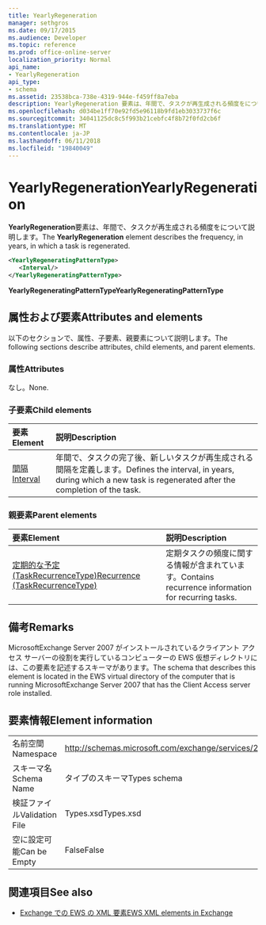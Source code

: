 ```yaml
---
title: YearlyRegeneration
manager: sethgros
ms.date: 09/17/2015
ms.audience: Developer
ms.topic: reference
ms.prod: office-online-server
localization_priority: Normal
api_name:
- YearlyRegeneration
api_type:
- schema
ms.assetid: 23538bca-738e-4319-944e-f459ff8a7eba
description: YearlyRegeneration 要素は、年間で、タスクが再生成される頻度をについて説明します。
ms.openlocfilehash: d034be1ff70e92fd5e96118b9fd1eb3033737f6c
ms.sourcegitcommit: 34041125dc8c5f993b21cebfc4f8b72f0fd2cb6f
ms.translationtype: MT
ms.contentlocale: ja-JP
ms.lasthandoff: 06/11/2018
ms.locfileid: "19840049"
---
```

# <a name="yearlyregeneration"></a><span data-ttu-id="083dc-103">YearlyRegeneration</span><span class="sxs-lookup"><span data-stu-id="083dc-103">YearlyRegeneration</span></span>

<span data-ttu-id="083dc-104">**YearlyRegeneration**要素は、年間で、タスクが再生成される頻度をについて説明します。</span><span class="sxs-lookup"><span data-stu-id="083dc-104">The **YearlyRegeneration** element describes the frequency, in years, in which a task is regenerated.</span></span> 
  
```xml
<YearlyRegeneratingPatternType>
   <Interval/>
</YearlyRegeneratingPatternType>
```

<span data-ttu-id="083dc-105">**YearlyRegeneratingPatternType**</span><span class="sxs-lookup"><span data-stu-id="083dc-105">**YearlyRegeneratingPatternType**</span></span>

## <a name="attributes-and-elements"></a><span data-ttu-id="083dc-106">属性および要素</span><span class="sxs-lookup"><span data-stu-id="083dc-106">Attributes and elements</span></span>

<span data-ttu-id="083dc-107">以下のセクションで、属性、子要素、親要素について説明します。</span><span class="sxs-lookup"><span data-stu-id="083dc-107">The following sections describe attributes, child elements, and parent elements.</span></span>
  
### <a name="attributes"></a><span data-ttu-id="083dc-108">属性</span><span class="sxs-lookup"><span data-stu-id="083dc-108">Attributes</span></span>

<span data-ttu-id="083dc-109">なし。</span><span class="sxs-lookup"><span data-stu-id="083dc-109">None.</span></span>
  
### <a name="child-elements"></a><span data-ttu-id="083dc-110">子要素</span><span class="sxs-lookup"><span data-stu-id="083dc-110">Child elements</span></span>

|<span data-ttu-id="083dc-111">**要素**</span><span class="sxs-lookup"><span data-stu-id="083dc-111">**Element**</span></span>|<span data-ttu-id="083dc-112">**説明**</span><span class="sxs-lookup"><span data-stu-id="083dc-112">**Description**</span></span>|
|:-----|:-----|
|[<span data-ttu-id="083dc-113">間隔</span><span class="sxs-lookup"><span data-stu-id="083dc-113">Interval</span></span>](interval.md) <br/> |<span data-ttu-id="083dc-114">年間で、タスクの完了後、新しいタスクが再生成される間隔を定義します。</span><span class="sxs-lookup"><span data-stu-id="083dc-114">Defines the interval, in years, during which a new task is regenerated after the completion of the task.</span></span>  <br/> |
   
### <a name="parent-elements"></a><span data-ttu-id="083dc-115">親要素</span><span class="sxs-lookup"><span data-stu-id="083dc-115">Parent elements</span></span>

|<span data-ttu-id="083dc-116">**要素**</span><span class="sxs-lookup"><span data-stu-id="083dc-116">**Element**</span></span>|<span data-ttu-id="083dc-117">**説明**</span><span class="sxs-lookup"><span data-stu-id="083dc-117">**Description**</span></span>|
|:-----|:-----|
|[<span data-ttu-id="083dc-118">定期的な予定 (TaskRecurrenceType)</span><span class="sxs-lookup"><span data-stu-id="083dc-118">Recurrence (TaskRecurrenceType)</span></span>](recurrence-taskrecurrencetype.md) <br/> |<span data-ttu-id="083dc-119">定期タスクの頻度に関する情報が含まれています。</span><span class="sxs-lookup"><span data-stu-id="083dc-119">Contains recurrence information for recurring tasks.</span></span>  <br/> |
   
## <a name="remarks"></a><span data-ttu-id="083dc-120">備考</span><span class="sxs-lookup"><span data-stu-id="083dc-120">Remarks</span></span>

<span data-ttu-id="083dc-121">MicrosoftExchange Server 2007 がインストールされているクライアント アクセス サーバーの役割を実行しているコンピューターの EWS 仮想ディレクトリには、この要素を記述するスキーマがあります。</span><span class="sxs-lookup"><span data-stu-id="083dc-121">The schema that describes this element is located in the EWS virtual directory of the computer that is running MicrosoftExchange Server 2007 that has the Client Access server role installed.</span></span> 
  
## <a name="element-information"></a><span data-ttu-id="083dc-122">要素情報</span><span class="sxs-lookup"><span data-stu-id="083dc-122">Element information</span></span>

|||
|:-----|:-----|
|<span data-ttu-id="083dc-123">名前空間</span><span class="sxs-lookup"><span data-stu-id="083dc-123">Namespace</span></span>  <br/> |http://schemas.microsoft.com/exchange/services/2006/types  <br/> |
|<span data-ttu-id="083dc-124">スキーマ名</span><span class="sxs-lookup"><span data-stu-id="083dc-124">Schema Name</span></span>  <br/> |<span data-ttu-id="083dc-125">タイプのスキーマ</span><span class="sxs-lookup"><span data-stu-id="083dc-125">Types schema</span></span>  <br/> |
|<span data-ttu-id="083dc-126">検証ファイル</span><span class="sxs-lookup"><span data-stu-id="083dc-126">Validation File</span></span>  <br/> |<span data-ttu-id="083dc-127">Types.xsd</span><span class="sxs-lookup"><span data-stu-id="083dc-127">Types.xsd</span></span>  <br/> |
|<span data-ttu-id="083dc-128">空に設定可能</span><span class="sxs-lookup"><span data-stu-id="083dc-128">Can be Empty</span></span>  <br/> |<span data-ttu-id="083dc-129">False</span><span class="sxs-lookup"><span data-stu-id="083dc-129">False</span></span>  <br/> |
   
## <a name="see-also"></a><span data-ttu-id="083dc-130">関連項目</span><span class="sxs-lookup"><span data-stu-id="083dc-130">See also</span></span>

- [<span data-ttu-id="083dc-131">Exchange での EWS の XML 要素</span><span class="sxs-lookup"><span data-stu-id="083dc-131">EWS XML elements in Exchange</span></span>](ews-xml-elements-in-exchange.md)


